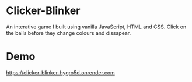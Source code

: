 # Clicker-Blinker

An interative game I built using vanilla JavaScript, HTML and CSS. Click on the balls before they change colours and dissapear.


# Demo 

https://clicker-blinker-hygro5d.onrender.com
